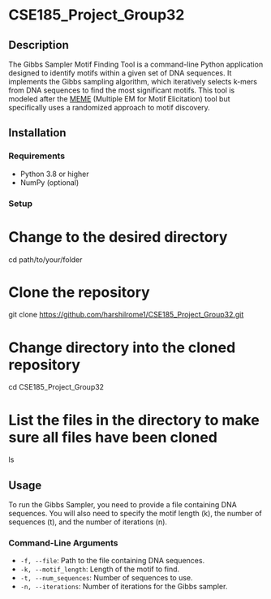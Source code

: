 # CSE185_Project_Group32

## Description

The Gibbs Sampler Motif Finding Tool is a command-line Python application designed to identify motifs within a given set of DNA sequences. It implements the Gibbs sampling algorithm, which iteratively selects k-mers from DNA sequences to find the most significant motifs. This tool is modeled after the [MEME](https://meme-suite.org/meme/doc/meme.html?man_type=web) (Multiple EM for Motif Elicitation) tool but specifically uses a randomized approach to motif discovery. 

## Installation

### Requirements
- Python 3.8 or higher
- NumPy (optional)

### Setup

# Change to the desired directory
cd path/to/your/folder

# Clone the repository
git clone https://github.com/harshilrome1/CSE185_Project_Group32.git

# Change directory into the cloned repository
cd CSE185_Project_Group32

# List the files in the directory to make sure all files have been cloned
ls


## Usage
To run the Gibbs Sampler, you need to provide a file containing DNA sequences. You will also need to specify the motif length (k), the number of sequences (t), and the number of iterations (n).

### Command-Line Arguments
- `-f, --file`: Path to the file containing DNA sequences.
- `-k, --motif_length`: Length of the motif to find.
- `-t, --num_sequences`: Number of sequences to use.
- `-n, --iterations`: Number of iterations for the Gibbs sampler.


